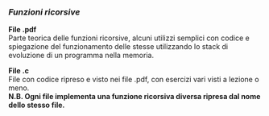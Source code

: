 ### *Funzioni ricorsive*

**File .pdf**  
Parte teorica delle funzioni ricorsive, alcuni utilizzi semplici con codice e spiegazione del funzionamento delle stesse utilizzando lo stack di evoluzione di un programma nella memoria.

**File .c**  
File con codice ripreso e visto nei file .pdf, con esercizi vari visti a lezione o meno.  
**N.B. Ogni file implementa una funzione ricorsiva diversa ripresa dal nome dello stesso file.**